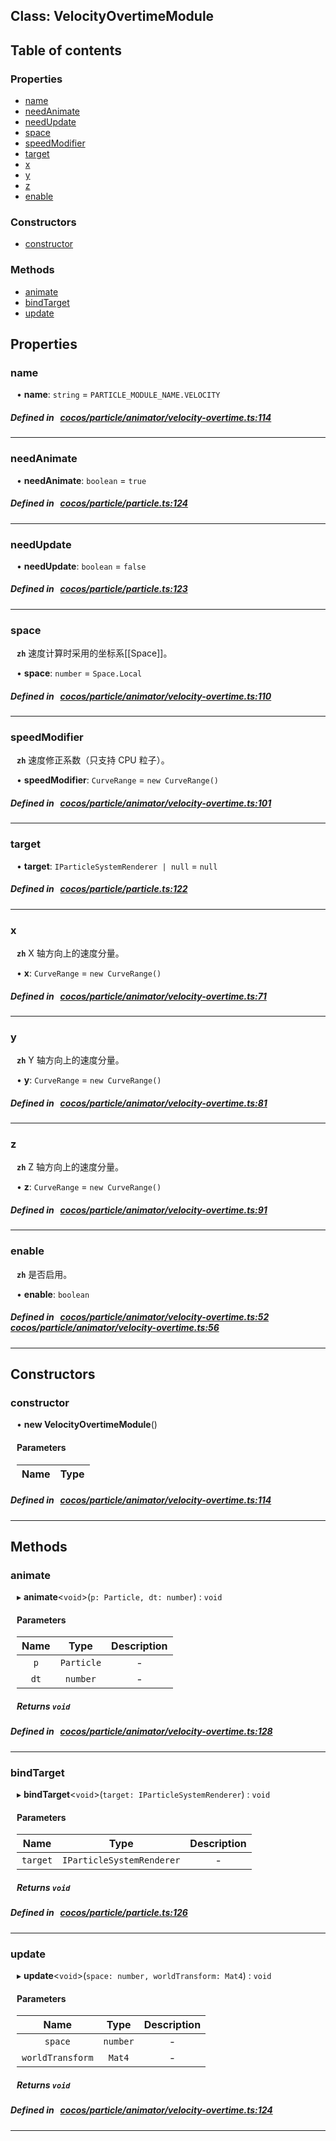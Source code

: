 
## Class: VelocityOvertimeModule











<div class="table-of-content">
<h2>Table of contents</h2>


### Properties

- [ name](#name)
- [ needAnimate](#needAnimate)
- [ needUpdate](#needUpdate)
- [ space](#space)
- [ speedModifier](#speedModifier)
- [ target](#target)
- [ x](#x)
- [ y](#y)
- [ z](#z)
- [ enable](#enable)

### Constructors

- [ constructor](#constructor)

### Methods

- [ animate](#animate)
- [ bindTarget](#bindTarget)
- [ update](#update)
</div>

## Properties


### name
<div style="margin-left: 10px;">




•  **name**:
`string`  = `PARTICLE_MODULE_NAME.VELOCITY`
</div>

##### Defined in &nbsp;   [cocos/particle/animator/velocity-overtime.ts:114](https://github.com/cocos-creator/engine/blob/c7bf6b8a9/cocos/particle/animator/velocity-overtime.ts#L114)&nbsp;


___


### needAnimate
<div style="margin-left: 10px;">




•  **needAnimate**:
`boolean`  = `true`
</div>

##### Defined in &nbsp;   [cocos/particle/particle.ts:124](https://github.com/cocos-creator/engine/blob/c7bf6b8a9/cocos/particle/particle.ts#L124)&nbsp;


___


### needUpdate
<div style="margin-left: 10px;">




•  **needUpdate**:
`boolean`  = `false`
</div>

##### Defined in &nbsp;   [cocos/particle/particle.ts:123](https://github.com/cocos-creator/engine/blob/c7bf6b8a9/cocos/particle/particle.ts#L123)&nbsp;


___


### space
<div style="margin-left: 10px;">



**`zh`** 速度计算时采用的坐标系[[Space]]。





•  **space**:
`number`  = `Space.Local`
</div>

##### Defined in &nbsp;   [cocos/particle/animator/velocity-overtime.ts:110](https://github.com/cocos-creator/engine/blob/c7bf6b8a9/cocos/particle/animator/velocity-overtime.ts#L110)&nbsp;


___


### speedModifier
<div style="margin-left: 10px;">



**`zh`** 速度修正系数（只支持 CPU 粒子）。





•  **speedModifier**:
`CurveRange`  = `new CurveRange()`
</div>

##### Defined in &nbsp;   [cocos/particle/animator/velocity-overtime.ts:101](https://github.com/cocos-creator/engine/blob/c7bf6b8a9/cocos/particle/animator/velocity-overtime.ts#L101)&nbsp;


___


### target
<div style="margin-left: 10px;">




•  **target**:
`IParticleSystemRenderer | null`  = `null`
</div>

##### Defined in &nbsp;   [cocos/particle/particle.ts:122](https://github.com/cocos-creator/engine/blob/c7bf6b8a9/cocos/particle/particle.ts#L122)&nbsp;


___


### x
<div style="margin-left: 10px;">



**`zh`** X 轴方向上的速度分量。





•  **x**:
`CurveRange`  = `new CurveRange()`
</div>

##### Defined in &nbsp;   [cocos/particle/animator/velocity-overtime.ts:71](https://github.com/cocos-creator/engine/blob/c7bf6b8a9/cocos/particle/animator/velocity-overtime.ts#L71)&nbsp;


___


### y
<div style="margin-left: 10px;">



**`zh`** Y 轴方向上的速度分量。





•  **y**:
`CurveRange`  = `new CurveRange()`
</div>

##### Defined in &nbsp;   [cocos/particle/animator/velocity-overtime.ts:81](https://github.com/cocos-creator/engine/blob/c7bf6b8a9/cocos/particle/animator/velocity-overtime.ts#L81)&nbsp;


___


### z
<div style="margin-left: 10px;">



**`zh`** Z 轴方向上的速度分量。





•  **z**:
`CurveRange`  = `new CurveRange()`
</div>

##### Defined in &nbsp;   [cocos/particle/animator/velocity-overtime.ts:91](https://github.com/cocos-creator/engine/blob/c7bf6b8a9/cocos/particle/animator/velocity-overtime.ts#L91)&nbsp;


___


### enable
<div style="margin-left: 10px;">



**`zh`** 是否启用。





•  **enable**:
 ``boolean`` 
</div>

##### Defined in &nbsp;   [cocos/particle/animator/velocity-overtime.ts:52](https://github.com/cocos-creator/engine/blob/c7bf6b8a9/cocos/particle/animator/velocity-overtime.ts#L52)&nbsp;   [cocos/particle/animator/velocity-overtime.ts:56](https://github.com/cocos-creator/engine/blob/c7bf6b8a9/cocos/particle/animator/velocity-overtime.ts#L56)&nbsp;


___

<!---->
## Constructors


### constructor
<div style="margin-left: 10px;">

• **new VelocityOvertimeModule**()

#### Parameters

| Name | Type |
| :------ | :------ |
</div>

##### Defined in &nbsp;   [cocos/particle/animator/velocity-overtime.ts:114](https://github.com/cocos-creator/engine/blob/c7bf6b8a9/cocos/particle/animator/velocity-overtime.ts#L114)&nbsp;


---

<!---->
## Methods

### animate

<div style="margin-left: 10px;">

▸   **animate**<`void`\>(`p: Particle, dt: number`) : `void`



#### Parameters

| Name | Type | Description |
| :------: | :------: | :------: |
| `p` | `Particle` | - |
| `dt` | `number` | - |


##### Returns `void`
</div>

##### Defined in &nbsp;   [cocos/particle/animator/velocity-overtime.ts:128](https://github.com/cocos-creator/engine/blob/c7bf6b8a9/cocos/particle/animator/velocity-overtime.ts#L128)&nbsp;
___
### bindTarget

<div style="margin-left: 10px;">

▸   **bindTarget**<`void`\>(`target: IParticleSystemRenderer`) : `void`



#### Parameters

| Name | Type | Description |
| :------: | :------: | :------: |
| `target` | `IParticleSystemRenderer` | - |


##### Returns `void`
</div>

##### Defined in &nbsp;   [cocos/particle/particle.ts:126](https://github.com/cocos-creator/engine/blob/c7bf6b8a9/cocos/particle/particle.ts#L126)&nbsp;
___
### update

<div style="margin-left: 10px;">

▸   **update**<`void`\>(`space: number, worldTransform: Mat4`) : `void`



#### Parameters

| Name | Type | Description |
| :------: | :------: | :------: |
| `space` | `number` | - |
| `worldTransform` | `Mat4` | - |


##### Returns `void`
</div>

##### Defined in &nbsp;   [cocos/particle/animator/velocity-overtime.ts:124](https://github.com/cocos-creator/engine/blob/c7bf6b8a9/cocos/particle/animator/velocity-overtime.ts#L124)&nbsp;
___
<!---->



